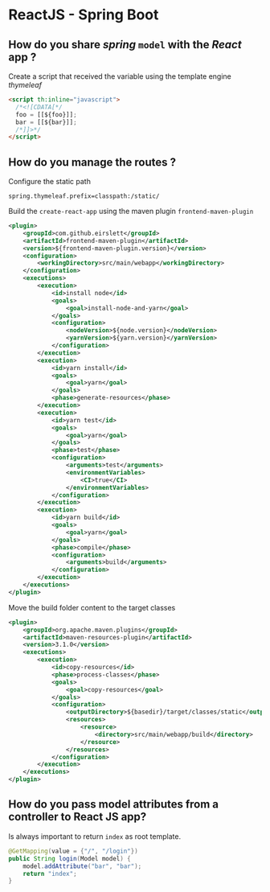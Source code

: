# ReactJS - Spring Boot

## How do you share _spring_ `model` with the _React_ app ?

Create a script that received the variable using the template engine _thymeleaf_

````html
<script th:inline="javascript">
  /*<![CDATA[*/
  foo = [[${foo}]];
  bar = [[${bar}]];
  /*]]>*/
</script>
````

## How do you manage the routes ?

Configure the static path

`````properties
spring.thymeleaf.prefix=classpath:/static/
`````

Build the `create-react-app` using the maven plugin `frontend-maven-plugin`

```xml
<plugin>
    <groupId>com.github.eirslett</groupId>
    <artifactId>frontend-maven-plugin</artifactId>
    <version>${frontend-maven-plugin.version}</version>
    <configuration>
        <workingDirectory>src/main/webapp</workingDirectory>
    </configuration>
    <executions>
        <execution>
            <id>install node</id>
            <goals>
                <goal>install-node-and-yarn</goal>
            </goals>
            <configuration>
                <nodeVersion>${node.version}</nodeVersion>
                <yarnVersion>${yarn.version}</yarnVersion>
            </configuration>
        </execution>
        <execution>
            <id>yarn install</id>
            <goals>
                <goal>yarn</goal>
            </goals>
            <phase>generate-resources</phase>
        </execution>
        <execution>
            <id>yarn test</id>
            <goals>
                <goal>yarn</goal>
            </goals>
            <phase>test</phase>
            <configuration>
                <arguments>test</arguments>
                <environmentVariables>
                    <CI>true</CI>
                </environmentVariables>
            </configuration>
        </execution>
        <execution>
            <id>yarn build</id>
            <goals>
                <goal>yarn</goal>
            </goals>
            <phase>compile</phase>
            <configuration>
                <arguments>build</arguments>
            </configuration>
        </execution>
    </executions>
</plugin>
```

Move the build folder content to the target classes

````xml
<plugin>
    <groupId>org.apache.maven.plugins</groupId>
    <artifactId>maven-resources-plugin</artifactId>
    <version>3.1.0</version>
    <executions>
        <execution>
            <id>copy-resources</id>
            <phase>process-classes</phase>
            <goals>
                <goal>copy-resources</goal>
            </goals>
            <configuration>
                <outputDirectory>${basedir}/target/classes/static</outputDirectory>
                <resources>
                    <resource>
                        <directory>src/main/webapp/build</directory>
                    </resource>
                </resources>
            </configuration>
        </execution>
    </executions>
</plugin>
````

## How do you pass model attributes from a controller to React JS app?

Is always important to return  `index` as root template. 

````java
@GetMapping(value = {"/", "/login"})
public String login(Model model) {
    model.addAttribute("bar", "bar");
    return "index";
}
````